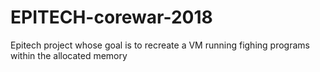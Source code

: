 # EPITECH-corewar-2018
Epitech project whose goal is to recreate a VM running fighing programs within the allocated memory
